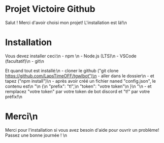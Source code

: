 # Projet Victoire Github

Salut ! Merci d'avoir choisi mon projet! L'installation est là!\n

# Installation

Vous devez installer ceci:\n
     - npm \n
     - Node.js (LTS)\n
     - VSCode (facultatif)\n
     - git\n

Et quand tout est installé:\n
     - cloner le github ("git clone https://github.com/LapsTimeOFF/tgwlbot")\n
     - aller dans le dossier\n
     - et tapez ("npm install")\n
     - après avoir créé un fichier naned "config.json", le contenu est\\n
   "\n
   {\n
   "prefix": "t!",\n
   "token": "votre token"\n
   }\n
   "\n
     - et remplacez "votre token" par votre token de bot discord et "t!" par votre préfix!\n

# Merci\n

Merci pour l'installation si vous avez besoin d'aide pour ouvrir un problème! Passez une bonne journée ! \n